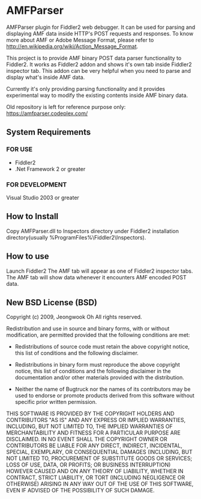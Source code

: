 # AMFParser

AMFParser plugin for Fiddler2 web debugger. It can be used for parsing and displaying AMF data inside HTTP's POST requests and responses. To know more about AMF or Adobe Message Format, please refer to http://en.wikipedia.org/wiki/Action_Message_Format.

This project is to provide AMF binary POST data parser functionality to Fiddler2. It works as Fiddler2 addon and shows it's own tab inside Fiddler2 inspector tab. This addon can be very helpful when you need to parse and display what's inside AMF data.

Currently it's only providing parsing functionality and it provides experimental way to modify the existing contents inside AMF binary data.

Old repository is left for reference purpose only: https://amfparser.codeplex.com/

## System Requirements
### FOR USE

  * Fiddler2
  * .Net Framework 2 or greater

### FOR DEVELOPMENT
Visual Studio 2003 or greater

## How to Install

Copy AMFParser.dll to Inspectors directory under Fiddler2 installation directory(usually %ProgramFiles%\Fiddler2\Inspectors).

## How to use

Launch Fiddler2
The AMF tab will appear as one of Fiddler2 inspector tabs.
The AMF tab will show data whenever it encounters AMF encoded POST data.

## New BSD License (BSD)
Copyright (c) 2009, Jeongwook Oh
All rights reserved.

Redistribution and use in source and binary forms, with or without modification, are permitted provided that the following conditions are met:

* Redistributions of source code must retain the above copyright notice, this list of conditions and the following disclaimer.

* Redistributions in binary form must reproduce the above copyright notice, this list of conditions and the following disclaimer in the documentation and/or other materials provided with the distribution.

* Neither the name of Bugtruck nor the names of its contributors may be used to endorse or promote products derived from this software without specific prior written permission.

THIS SOFTWARE IS PROVIDED BY THE COPYRIGHT HOLDERS AND CONTRIBUTORS "AS IS" AND ANY EXPRESS OR IMPLIED WARRANTIES, INCLUDING, BUT NOT LIMITED TO, THE IMPLIED WARRANTIES OF MERCHANTABILITY AND FITNESS FOR A PARTICULAR PURPOSE ARE DISCLAIMED. IN NO EVENT SHALL THE COPYRIGHT OWNER OR CONTRIBUTORS BE LIABLE FOR ANY DIRECT, INDIRECT, INCIDENTAL, SPECIAL, EXEMPLARY, OR CONSEQUENTIAL DAMAGES (INCLUDING, BUT NOT LIMITED TO, PROCUREMENT OF SUBSTITUTE GOODS OR SERVICES; LOSS OF USE, DATA, OR PROFITS; OR BUSINESS INTERRUPTION) HOWEVER CAUSED AND ON ANY THEORY OF LIABILITY, WHETHER IN CONTRACT, STRICT LIABILITY, OR TORT (INCLUDING NEGLIGENCE OR OTHERWISE) ARISING IN ANY WAY OUT OF THE USE OF THIS SOFTWARE, EVEN IF ADVISED OF THE POSSIBILITY OF SUCH DAMAGE.
